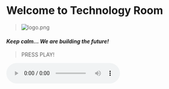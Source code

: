 # **Welcome to Technology Room**
>![logo.png](technologyroom/logo.png)

#### *Keep calm... We are building the future!*
>PRESS PLAY!
<audio autoplay="autoplay" controls="controls">
		<source src="speech.mp3" type="audio/mpeg">
